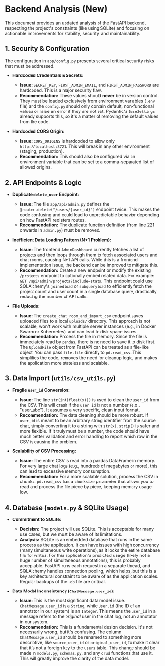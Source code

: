 # Backend Analysis (New)

This document provides an updated analysis of the FastAPI backend, respecting the project's constraints (like using SQLite) and focusing on actionable improvements for stability, security, and maintainability.

## 1. Security & Configuration

The configuration in `app/config.py` presents several critical security risks that must be addressed.

*   **Hardcoded Credentials & Secrets:**
    *   **Issue:** `SECRET_KEY`, `FIRST_ADMIN_EMAIL`, and `FIRST_ADMIN_PASSWORD` are hardcoded. This is a major security flaw.
    *   **Recommendation:** These values should **never** be in version control. They must be loaded exclusively from environment variables (`.env` file) and the `config.py` should only contain default, non-functional values or raise an error if they are not set. Pydantic's `BaseSettings` already supports this, so it's a matter of removing the default values from the code.

*   **Hardcoded CORS Origin:**
    *   **Issue:** `CORS_ORIGINS` is hardcoded to allow only `http://localhost:3721`. This will break in any other environment (staging, production).
    *   **Recommendation:** This should also be configured via an environment variable that can be set to a comma-separated list of allowed origins.

## 2. API Endpoints & Logic

*   **Duplicate `delete_user` Endpoint:**
    *   **Issue:** The file `app/api/admin.py` defines the `@router.delete("/users/{user_id}")` endpoint twice. This makes the code confusing and could lead to unpredictable behavior depending on how FastAPI registers routes.
    *   **Recommendation:** The duplicate function definition (from line 221 onwards in `admin.py`) must be removed.

*   **Inefficient Data Loading Pattern (N+1 Problem):**
    *   **Issue:** The frontend `AdminDashboard` currently fetches a list of projects and then loops through them to fetch associated users and chat rooms, causing N+1 API calls. While this is a frontend implementation issue, the backend can be improved to mitigate this.
    *   **Recommendation:** Create a new endpoint or modify the existing `/projects` endpoint to optionally embed related data. For example: `GET /api/admin/projects?include=stats`. This endpoint could use SQLAlchemy's `joinedload` or `subqueryload` to efficiently fetch the project count and user count in a single database query, drastically reducing the number of API calls.

*   **File Uploads:**
    *   **Issue:** The `create_chat_room_and_import_csv` endpoint saves uploaded files to a local `uploads/` directory. This approach is not scalable, won't work with multiple server instances (e.g., in Docker Swarm or Kubernetes), and can lead to disk space issues.
    *   **Recommendation:** Process the file in memory. Since the file is immediately read by `pandas`, there is no need to save it to disk first. The `UploadFile` object from FastAPI can be treated as a file-like object. You can pass `file.file` directly to `pd.read_csv`. This simplifies the code, removes the need for cleanup logic, and makes the application more stateless and scalable.

## 3. Data Import (`utils/csv_utils.py`)

*   **Fragile `user_id` Conversion:**
    *   **Issue:** The line `str(int(float(x)))` is used to clean the `user_id` from the CSV. This will crash if the `user_id` is not a number (e.g., "user_abc"). It assumes a very specific, clean input format.
    *   **Recommendation:** The data cleaning should be more robust. If `user_id` is meant to be an arbitrary string identifier from the source chat, simply converting it to a string with `str(x).strip()` is safer and more flexible. If it truly must be a number, the code should have much better validation and error handling to report which row in the CSV is causing the problem.

*   **Scalability of CSV Processing:**
    *   **Issue:** The entire CSV is read into a pandas DataFrame in memory. For very large chat logs (e.g., hundreds of megabytes or more), this can lead to excessive memory consumption.
    *   **Recommendation:** For a more scalable solution, process the CSV in chunks. `pd.read_csv` has a `chunksize` parameter that allows you to read and process the file piece by piece, keeping memory usage low.

## 4. Database (`models.py` & SQLite Usage)

*   **Commitment to SQLite:**
    *   **Decision:** The project will use SQLite. This is acceptable for many use cases, but we must be aware of its limitations.
    *   **Analysis:** SQLite is an embedded database that runs in the same process as the application. It can have issues with high concurrency (many simultaneous write operations), as it locks the entire database file for writes. For this application's predicted usage (likely not a huge number of simultaneous annotations), this is probably acceptable. FastAPI runs each request in a separate thread, and SQLAlchemy handles connection pooling, which helps, but this is a key architectural constraint to be aware of as the application scales. Regular backups of the `.db` file are critical.

*   **Data Model Inconsistency (`ChatMessage.user_id`):**
    *   **Issue:** This is the most significant data model issue. `ChatMessage.user_id` is a `String`, while `User.id` (the ID of an annotator in our system) is an `Integer`. This means the `user_id` in a message refers to the *original* user in the chat log, not an annotator in our system.
    *   **Recommendation:** This is a fundamental design decision. It's not necessarily wrong, but it's confusing. The column `ChatMessage.user_id` should be renamed to something more descriptive, like `source_user_id` or `original_user_id`, to make it clear that it's not a foreign key to the `users` table. This change should be made in `models.py`, `schemas.py`, and any `crud` functions that use it. This will greatly improve the clarity of the data model. 